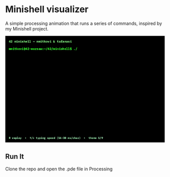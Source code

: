 # Minishell visualizer

A simple processing animation that runs a series of commands, inspired by my Minishell project.

![Preview](preview.gif)

## Run It

Clone the repo and open the .pde file in Processing
